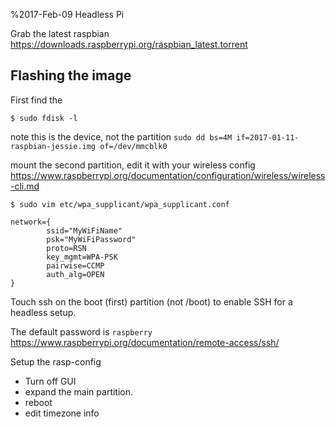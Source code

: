 %2017-Feb-09 Headless Pi

Grab the latest raspbian 
https://downloads.raspberrypi.org/raspbian_latest.torrent


## Flashing the image

First find the 
```
$ sudo fdisk -l
```
note this is the device, not the partition
```sudo dd bs=4M if=2017-01-11-raspbian-jessie.img of=/dev/mmcblk0```

mount the second partition, edit it with your wireless config
https://www.raspberrypi.org/documentation/configuration/wireless/wireless-cli.md

```
$ sudo vim etc/wpa_supplicant/wpa_supplicant.conf

network={
        ssid="MyWiFiName"
        psk="MyWiFiPassword"
        proto=RSN
        key_mgmt=WPA-PSK
        pairwise=CCMP
        auth_alg=OPEN
}
```

Touch ssh on the boot (first) partition (not /boot) to enable SSH for a headless setup.

The default password is ```raspberry```
https://www.raspberrypi.org/documentation/remote-access/ssh/

Setup the rasp-config

* Turn off GUI
* expand the main partition.
* reboot
* edit timezone info


